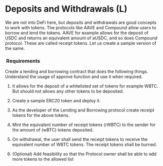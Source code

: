 # Deposits and Withdrawals (L)

We are not into DeFi here, but deposits and withdrawals are good concepts to work with tokens. The protocols like AAVE and Compound allow users to borrow and lend the tokens. AAVE for example allows for the deposit of USDC and returns an equivalent amount of aUSDC, and so does Compound protocol. These are called receipt tokens. Let us create a sample version of the same. 
 

###  Requirements
Create a lending and borrowing contract that does the following things. Understand the usage of approve function and use it when required.

1. It allows for the deposit of a whitelisted set of tokens for example WBTC. But should not allows any other tokens to be deposited.

2. Create a sample ERC20 token and deploy it.

3. As the developer of the Lending and Borrowing protocol create receipt tokens for the above tokens.

4. Mint the equivalent number of receipt tokens (rWBTC) to the sender for the amount of (wBTC) tokens deposited.

5. On withdrawal, the user shall send the receipt tokens to receive the equivalent number of WBTC tokens. The receipt tokens shall be burned.

6. (Optional) Add feasibility so that the Protocol owner shall be able to add more tokens to the allowed list

